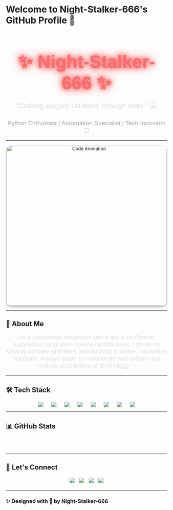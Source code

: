 # Welcome to Night-Stalker-666's GitHub Profile 🚀

<div align="center">
  <h1 style="font-family: 'Poppins', sans-serif; font-size: 3.5rem; color: #fff; text-align: center; margin-bottom: 10px;">
    <span style="color: #f76c6c; animation: glow 2s ease-in-out infinite;">✨ Night-Stalker-666 ✨</span>
  </h1>
  <p style="font-size: 1.4rem; color: #ddd; font-family: 'Poppins', sans-serif;">
    "Crafting elegant solutions through code." 💻
  </p>
  <p style="font-size: 1.2rem; color: #aaa; font-family: 'Poppins', sans-serif;">
    Python Enthusiast | Automation Specialist | Tech Innovator 🚀
  </p>
</div>

---

<div align="center">
  <img src="https://github.com/Night-Stalker-666/Night-Stalker-666/raw/main/assets/code-animation.gif" alt="Code Animation" width="500px" style="border-radius: 15px; box-shadow: 0 4px 6px rgba(0, 0, 0, 0.3); animation: float 3s ease-in-out infinite;"/>
</div>

---

## 💼 About Me
<p style="font-family: 'Poppins', sans-serif; font-size: 1.2rem; text-align: center; color: #ddd;">
  I’m a passionate developer with a focus on Python, automation, and open-source contributions. I thrive on solving complex problems and building scalable, innovative solutions. Always eager to collaborate and explore the endless possibilities of technology. 💡
</p>

---

## 🛠️ Tech Stack

<div align="center" style="display: flex; gap: 25px; flex-wrap: wrap; justify-content: center;">
  <img src="https://img.shields.io/badge/Python-%233776AB?style=for-the-badge&logo=python&logoColor=white" />
  <img src="https://img.shields.io/badge/JavaScript-%23F7DF1E?style=for-the-badge&logo=javascript&logoColor=black" />
  <img src="https://img.shields.io/badge/HTML5-%23E34F26?style=for-the-badge&logo=html5&logoColor=white" />
  <img src="https://img.shields.io/badge/CSS3-%231572B6?style=for-the-badge&logo=css3&logoColor=white" />
  <img src="https://img.shields.io/badge/React-%2300D8FF?style=for-the-badge&logo=react&logoColor=white" />
  <img src="https://img.shields.io/badge/Docker-%232496ED?style=for-the-badge&logo=docker&logoColor=white" />
  <img src="https://img.shields.io/badge/Node.js-%23339933?style=for-the-badge&logo=node.js&logoColor=white" />
  <img src="https://img.shields.io/badge/PostgreSQL-%23336791?style=for-the-badge&logo=postgresql&logoColor=white" />
</div>

---

## 📊 GitHub Stats

<div align="center">
  <img src="https://github-readme-stats.vercel.app/api?username=Night-Stalker-666&show_icons=true&theme=dark&hide_border=true&count_private=true" alt="GitHub Stats" style="animation: fadeIn 2s ease-in-out;"/>
  <br />
  <img src="https://github-readme-streak-stats.herokuapp.com/?user=Night-Stalker-666&theme=dark&hide_border=true" alt="Streak Stats" style="animation: fadeIn 2s ease-in-out;"/>
</div>

---

## 🔗 Let's Connect

<div align="center" style="margin: 20px 0;">
  <a href="https://github.com/Night-Stalker-666" target="_blank" style="text-decoration: none; margin: 5px;">
    <img src="https://img.shields.io/badge/GitHub-%23181717?style=for-the-badge&logo=github&logoColor=white" />
  </a>
  <a href="https://twitter.com/your-twitter-handle" target="_blank" style="text-decoration: none; margin: 5px;">
    <img src="https://img.shields.io/badge/Twitter-%231DA1F2?style=for-the-badge&logo=twitter&logoColor=white" />
  </a>
  <a href="https://www.linkedin.com/in/your-linkedin-profile" target="_blank" style="text-decoration: none; margin: 5px;">
    <img src="https://img.shields.io/badge/LinkedIn-%230A66C2?style=for-the-badge&logo=linkedin&logoColor=white" />
  </a>
  <a href="https://medium.com/@your-medium-handle" target="_blank" style="text-decoration: none; margin: 5px;">
    <img src="https://img.shields.io/badge/Medium-%23000000?style=for-the-badge&logo=medium&logoColor=white" />
  </a>
</div>

---

### ✨ Designed with 💖 by Night-Stalker-666

<style>
  @keyframes glow {
    0%, 100% { text-shadow: 0 0 10px #f76c6c, 0 0 20px #f76c6c, 0 0 30px #f76c6c; }
    50% { text-shadow: 0 0 20px #f76c6c, 0 0 30px #f76c6c, 0 0 40px #f76c6c; }
  }
  @keyframes float {
    0%, 100% { transform: translateY(0); }
    50% { transform: translateY(-10px); }
  }
  @keyframes fadeIn {
    0% { opacity: 0; }
    100% { opacity: 1; }
  }
</style>
